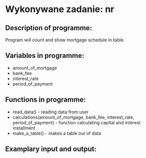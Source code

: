 # Wykonywane zadanie: nr

## Description of programme:

Program will count and show mortgage schedule in table.

## Variables in programme:

* amount_of_mortgage
* bank_fee
* interest_rate
* period_of_payment

## Functions in programme:

* read_data() - reading data from user
* calculations(amount_of_mortgage, bank_fee, interest_rate, period_of_payment) - function calculating capital and interest installment
* make_a_table() - makes a table out of data

## Examplary input and output: 

```

```
